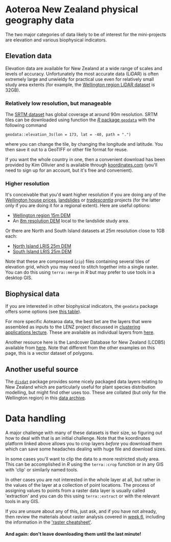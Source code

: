 # Aoteroa New Zealand physical geography data
The two major categories of data likely to be of interest for the mini-projects are elevation and various biophysical indicators.

## Elevation data
Elevation data are available for New Zealand at a wide range of scales and levels of accuracy. Unfortunately the most accurate data (LiDAR) is often extremely large and unwieldy for practical use even for relatively small study area extents (for example, the [Wellington region LiDAR dataset]() is 32GB).

### Relatively low resolution, but manageable
The [SRTM dataset](https://en.wikipedia.org/wiki/Shuttle_Radar_Topography_Mission) has global coverage at around 90m resolution. SRTM tiles can be downloaded using function the [_R_ package `geodata`](https://github.com/rspatial/geodata) with the following command

    geodata::elevation_3s(lon = 173, lat = -40, path = ".")

where you can change the tile, by changing the longitude and latitude. You then save it out to a GeoTIFF or other file format for reuse.

If you want the whole country in one, then a convenient download has been provided by Kim Ollivier and is available through [koordinates.com](https://koordinates.com/layer/1418-nz-80m-digital-elevation-model/) (you'll need to sign up for an account, but it's free and convenient).

### Higher resolution
It's conceivable that you'd want higher resolution if you are doing any of the [Wellington house prices](homes), [landslides](landslides) or [_tradescantia_](tradescantia) projects (for the latter only if you are doing it for a regional extent). Here are useful options:

+ [Wellington region 15m DEM](https://koordinates.com/layer/3743-16-wellington-15m-dem-nzsosdem-v10/)
+ An [8m resolution DEM](datasets/waitotara-8m.tif?raw=true) local to the landslide study area.

Or there are North and South Island datasets at 25m resolution close to 1GB each:

+ [North Island LRIS 25m DEM](https://lris.scinfo.org.nz/layer/48131-nzdem-north-island-25-metre/)
+ [South Island LRIS 25m DEM](https://lris.scinfo.org.nz/layer/48127-nzdem-south-island-25-metre/)

Note that these are compressed (`zip`) files containing several tiles of elevation grid, which you may need to stitch together into a single raster. You can do this using `terra::merge` in _R_ but may prefer to use tools in a desktop GIS.

## Biophysical data
If you are interested in other biophysical indicators, the `geodata` package offers some options (see [this table](https://github.com/rspatial/geodata#data)).

For more specific Aotearoa data, the best bet are the layers that were assembled as inputs to the LENZ project discussed in [clustering applications lecture](../../slides/classification-examples/). These are available as individual layers from [here](https://lris.scinfo.org.nz/search/?q=LENZ).

Another resource here is the Landcover Database for New Zealand (LCDB5) available from [here](https://lris.scinfo.org.nz/). Note that different from the other examples on this page, this is a vector dataset of polygons.

## Another useful source
The [`disdat`](https://rdrr.io/cran/disdat/man/disdat-package.html) package provides some nicely packaged data layers relating to New Zealand which are particularly useful for plant species distribution modelling, but might find other uses too. These are collated (but only for the Wellington region) in this [data archive](datasets/rasters.zip?raw=true).

# Data handling
A major challenge with many of these datasets is their size, so figuring out how to deal with that is an initial challenge. Note that the koordinates platform linked above allows you to crop layers _before_ you download them which can save some headaches dealing with huge file and download sizes.

In some cases you'll want to clip the data to a more restricted study area. This can be accomplished in _R_ using the `terra::crop` function or in any GIS with 'clip' or similarly named tools.

In other cases you are not interested in the whole layer at all, but rather in the values of the layer at a collection of point locations. The process of assigning values to points from a raster data layer is usually called 'extraction' and you can do this using `terra::extract` or with the relevant tools in any GIS.

If you are unsure about any of this, just ask, and if you have not already, then review the materials about raster analysis covered in [week 6](../../video-indexes/week06.md), including the information in the ['raster cheatsheet'](../../slides/raster-cheatsheet/).

#### And again: **don't leave downloading them until the last minute!**
